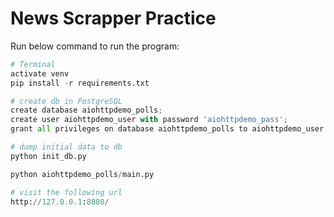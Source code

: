 # News Scrapper Practice

Run below command to run the program:

```python
# Terminal
activate venv
pip install -r requirements.txt

# create db in PostgreSQL
create database aiohttpdemo_polls;
create user aiohttpdemo_user with password 'aiohttpdemo_pass';
grant all privileges on database aiohttpdemo_polls to aiohttpdemo_user ;

# dump initial data to db
python init_db.py

python aiohttpdemo_polls/main.py

# visit the following url
http://127.0.0.1:8080/
```
